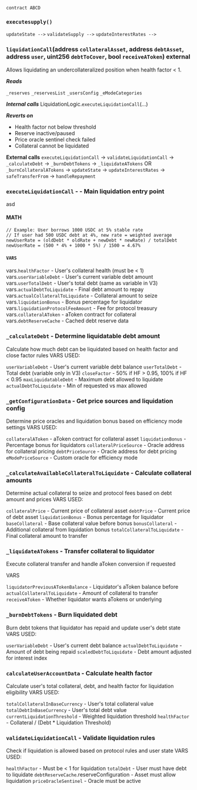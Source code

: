 ```solidity
contract ABCD
```

### `executesupply()` 
`updateState -->`
 `validateSupply -->`
 `updateInterestRates -->`

### `liquidationCall`(address `collateralAsset`, address `debtAsset`, address `user`, uint256 `debtToCover`, bool `receiveAToken`) external
Allows liquidating an undercollateralized position when health factor < 1.

***Reads***

`_reserves`
`_reservesList`
`_usersConfig`
`_eModeCategories`


***Internal calls***
LiquidationLogic.`executeLiquidationCall`(...)


***Reverts on***
- Health factor not below threshold
- Reserve inactive/paused
- Price oracle sentinel check failed
- Collateral cannot be liquidated


**External calls**
`executeLiquidationCall` → `validateLiquidationCall` → `_calculateDebt` → `_burnDebtTokens` → `_liquidateATokens` 
OR 
`_burnCollateralATokens` → `updateState` → `updateInterestRates` → `safeTransferFrom` → `handleRepayment`




### `executeLiquidationCall` -  - Main liquidation entry point
asd


#### MATH
```solidity
// Example: User borrows 1000 USDC at 5% stable rate
// If user had 500 USDC debt at 4%, new rate = weighted average
newUserRate = (oldDebt * oldRate + newDebt * newRate) / totalDebt
newUserRate = (500 * 4% + 1000 * 5%) / 1500 = 4.67% 
```

#### `VARS`
vars.`healthFactor` - User's collateral health (must be < 1)
vars.`userVariableDebt` - User's current variable debt amount
vars.`userTotalDebt` - User's total debt (same as variable in V3)
vars.`actualDebtToLiquidate` - Final debt amount to repay
vars.`actualCollateralToLiquidate` - Collateral amount to seize
vars.`liquidationBonus` - Bonus percentage for liquidator
vars.`liquidationProtocolFeeAmount` - Fee for protocol treasury
vars.`collateralAToken` - aToken contract for collateral
vars.`debtReserveCache` - Cached debt reserve data

 
### `_calculateDebt` - Determine liquidatable debt amount
Calculate how much debt can be liquidated based on health factor and close factor rules
VARS USED:

`userVariableDebt` - User's current variable debt balance
`userTotalDebt` - Total debt (variable only in V3)
`closeFactor` - 50% if HF > 0.95, 100% if HF < 0.95
`maxLiquidatableDebt` - Maximum debt allowed to liquidate
`actualDebtToLiquidate` - Min of requested vs max allowed


### `_getConfigurationData` - Get price sources and liquidation config
Determine price oracles and liquidation bonus based on efficiency mode settings
VARS USED:

`collateralAToken` - aToken contract for collateral asset
`liquidationBonus` - Percentage bonus for liquidators
`collateralPriceSource` - Oracle address for collateral pricing
`debtPriceSource` - Oracle address for debt pricing
`eModePriceSource` - Custom oracle for efficiency mode

### `_calculateAvailableCollateralToLiquidate` - Calculate collateral amounts
Determine actual collateral to seize and protocol fees based on debt amount and prices
VARS USED:

`collateralPrice` - Current price of collateral asset
`debtPrice` - Current price of debt asset
`liquidationBonus` - Bonus percentage for liquidator
`baseCollateral` - Base collateral value before bonus
`bonusCollateral` - Additional collateral from liquidation bonus
`totalCollateralToLiquidate` - Final collateral amount to transfer

### `_liquidateATokens` - Transfer collateral to liquidator
Execute collateral transfer and handle aToken conversion if requested

VARS

`liquidatorPreviousATokenBalance` - Liquidator's aToken balance before
`actualCollateralToLiquidate` - Amount of collateral to transfer
`receiveAToken` - Whether liquidator wants aTokens or underlying

### `_burnDebtTokens` - Burn liquidated debt
Burn debt tokens that liquidator has repaid and update user's debt state
VARS USED:

`userVariableDebt` - User's current debt balance
`actualDebtToLiquidate` - Amount of debt being repaid
`scaledDebtToLiquidate` - Debt amount adjusted for interest index


### `calculateUserAccountData` - Calculate health factor
Calculate user's total collateral, debt, and health factor for liquidation eligibility
VARS USED:

`totalCollateralInBaseCurrency` - User's total collateral value
`totalDebtInBaseCurrency` - User's total debt value
`currentLiquidationThreshold` - Weighted liquidation threshold
`healthFactor` - Collateral / (Debt * Liquidation Threshold)

### `validateLiquidationCall` - Validate liquidation rules
Check if liquidation is allowed based on protocol rules and user state
VARS USED:

`healthFactor` - Must be < 1 for liquidation
`totalDebt` - User must have debt to liquidate
`debtReserveCache`.reserveConfiguration - Asset must allow liquidation
`priceOracleSentinel` - Oracle must be active

